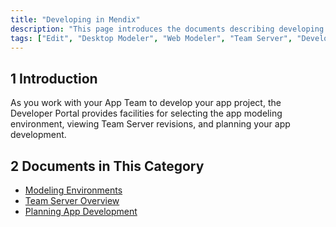 ```yaml
---
title: "Developing in Mendix"
description: "This page introduces the documents describing developing in Mendix via the Developer Portal."
tags: ["Edit", "Desktop Modeler", "Web Modeler", "Team Server", "Developer Portal", "commit"]
---
```


## 1 Introduction

As you work with your App Team to develop your app project, the Developer Portal provides facilities for selecting the app modeling environment, viewing Team Server revisions, and planning your app development.

## 2 Documents in This Category

* [Modeling Environments](selecting-environment)
* [Team Server Overview](team-server)
* [Planning App Development](planning-development)